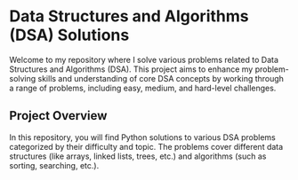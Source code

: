 # Data Structures and Algorithms (DSA) Solutions

Welcome to my repository where I solve various problems related to Data Structures and Algorithms (DSA). This project aims to enhance my problem-solving skills and understanding of core DSA concepts by working through a range of problems, including easy, medium, and hard-level challenges.

## Project Overview

In this repository, you will find Python solutions to various DSA problems categorized by their difficulty and topic. The problems cover different data structures (like arrays, linked lists, trees, etc.) and algorithms (such as sorting, searching, etc.).
